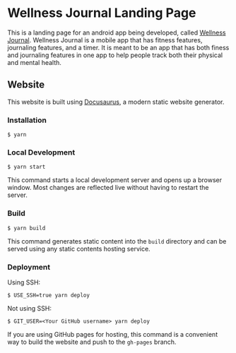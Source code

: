 # Wellness Journal Landing Page
This is a landing page for an android app being developed, called [Wellness Journal](https://github.com/aklambert/Wellness-Journal). Wellness Journal is a mobile app that has fitness features, journaling features, and a timer. It is meant to be an app that has both finess and journaling features in one app to help people track both their physical and mental health.


## Website

This website is built using [Docusaurus](https://docusaurus.io/), a modern static website generator.

### Installation

```
$ yarn
```

### Local Development

```
$ yarn start
```

This command starts a local development server and opens up a browser window. Most changes are reflected live without having to restart the server.

### Build

```
$ yarn build
```

This command generates static content into the `build` directory and can be served using any static contents hosting service.

### Deployment

Using SSH:

```
$ USE_SSH=true yarn deploy
```

Not using SSH:

```
$ GIT_USER=<Your GitHub username> yarn deploy
```

If you are using GitHub pages for hosting, this command is a convenient way to build the website and push to the `gh-pages` branch.
